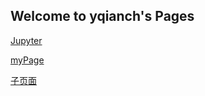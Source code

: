 ## Welcome to yqianch's Pages

[Jupyter](http://yqc.space)

[myPage](http://yqc.work)

[子页面](/pages/test.html)
